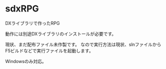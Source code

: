 # sdxRPG
DXライブラリで作ったRPG

動作には別途DXライブラリのインストールが必要です。

現状、まだ配布ファイル未作製です。
なので実行方法は現状、slnファイルからF5ビルドなどで実行ファイルを起動します。

Windowsのみ対応。
